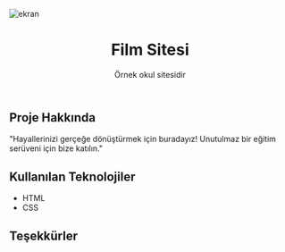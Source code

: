 ![ekran](https://github.com/volkanbasaran1/college/assets/76842256/21dad25e-c020-4cfc-90a0-f40251aa03aa)
<!DOCTYPE html>
<html lang="en">
<head>
    <meta charset="UTF-8">
    <meta name="viewport" content="width=device-width, initial-scale=1.0">
</head>
<body>
    <header>
        <h1>Film Sitesi</h1>
        <p>Örnek okul sitesidir</p>
    </header>
    <div class="container">
        <h2>Proje Hakkında</h2>
        <p>"Hayallerinizi gerçeğe dönüştürmek için buradayız! Unutulmaz bir eğitim serüveni için bize katılın."</p>
        <h2>Kullanılan Teknolojiler</h3>
        <ul>
            <li>HTML</li>
             <li>CSS</li>
        </ul>
        <h2>Teşekkürler</h2>
    </div>
</body>
</html>

